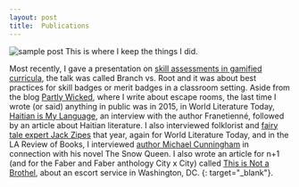 ```yaml
---
layout: post
title:  Publications
---
```

![sample post]({{site.baseurl}}/images/image-2.png)
This is where I keep the things I did.

Most recently, I gave a presentation on [skill assessments in gamified curricula][a], the talk was called Branch vs. Root and it was about best practices for skill badges or merit badges in a classroom setting. Aside from the blog [Partly Wicked][b], where I write about escape rooms, the last time I wrote (or said) anything in public was in 2015, in World Literature Today, [Haitian is My Language][c], an interview with the author Franetienné, followed by an article about Haitian literature. I also interviewed folklorist and [fairy tale expert Jack Zipes][d] that year, again for World Literature Today, and in the LA Review of Books, I interviewed [author Michael Cunningham][e] in connection with his novel The Snow Queen. I also wrote an article for n+1 (and for the Faber and Faber anthology City x City) called [This is Not a Brothel][f], about an escort service in Washington, DC. {: target="_blank"}.


  [a]: https://vimeo.com/881499662
  [b]: https://www.partlywicked.com 
  [c]: https://specialagentmerriam.com/files/Merriam_Haitian_is_My_Language.pdf
  [d]: https://www.worldliteraturetoday.org/blog/interviews/unvarnished-tales-brothers-grimm-conversation-jack-zipes
  [e]: https://lareviewofbooks.org/article/adult-fairy-tales/  
  [f]: https://www.nplusonemag.com/online-only/online-only/brothel-washington/
